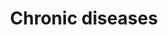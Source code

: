 ---
title: Chronic diseases
longTitle: 'Chronic diseases'
tags:
- gccommon
broaderTerm:
- "[[Diabetes]]"
narrowerTerm:
- "[[Diseases]]"
relatedTerm:
- "[[Allergies]]"
use:
- "[[Chronic health problems Chronic illness]]"
---